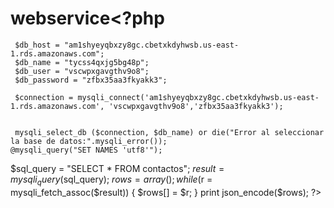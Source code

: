 # webservice<?php
     $db_host = "am1shyeyqbxzy8gc.cbetxkdyhwsb.us-east-1.rds.amazonaws.com";
     $db_name = "tycss4qxjg5bg48p";
     $db_user = "vscwpxgavgthv9o8";
     $db_password = "zfbx35aa3fkyakk3";
    
     $connection = mysqli_connect('am1shyeyqbxzy8gc.cbetxkdyhwsb.us-east-1.rds.amazonaws.com', 'vscwpxgavgthv9o8','zfbx35aa3fkyakk3');


     mysqli_select_db ($connection, $db_name) or die("Error al seleccionar la base de datos:".mysqli_error());
    @mysqli_query("SET NAMES 'utf8'");

$sql_query = "SELECT * FROM contactos";
$result = mysqli_query($sql_query);
$rows = array();
while($r = mysqli_fetch_assoc($result)) {
  $rows[] = $r;
}
print json_encode($rows);
?>

